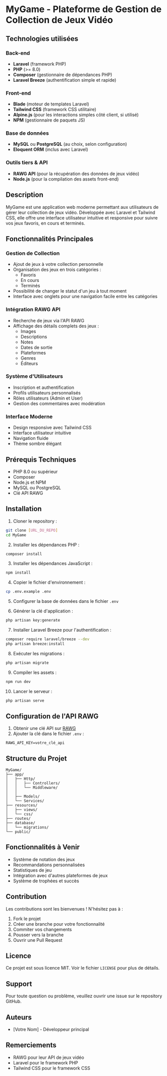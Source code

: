 # MyGame - Plateforme de Gestion de Collection de Jeux Vidéo

## Technologies utilisées

### Back-end
- **Laravel** (framework PHP)
- **PHP** (>= 8.0)
- **Composer** (gestionnaire de dépendances PHP)
- **Laravel Breeze** (authentification simple et rapide)

### Front-end
- **Blade** (moteur de templates Laravel)
- **Tailwind CSS** (framework CSS utilitaire)
- **Alpine.js** (pour les interactions simples côté client, si utilisé)
- **NPM** (gestionnaire de paquets JS)

### Base de données
- **MySQL** ou **PostgreSQL** (au choix, selon configuration)
- **Eloquent ORM** (inclus avec Laravel)

### Outils tiers & API
- **RAWG API** (pour la récupération des données de jeux vidéo)
- **Node.js** (pour la compilation des assets front-end)

## Description
MyGame est une application web moderne permettant aux utilisateurs de gérer leur collection de jeux vidéo. Développée avec Laravel et Tailwind CSS, elle offre une interface utilisateur intuitive et responsive pour suivre vos jeux favoris, en cours et terminés.

## Fonctionnalités Principales

### Gestion de Collection
- Ajout de jeux à votre collection personnelle
- Organisation des jeux en trois catégories :
  - Favoris
  - En cours
  - Terminés
- Possibilité de changer le statut d'un jeu à tout moment
- Interface avec onglets pour une navigation facile entre les catégories

### Intégration RAWG API
- Recherche de jeux via l'API RAWG
- Affichage des détails complets des jeux :
  - Images
  - Descriptions
  - Notes
  - Dates de sortie
  - Plateformes
  - Genres
  - Éditeurs

### Système d'Utilisateurs
- Inscription et authentification
- Profils utilisateurs personnalisés
- Rôles utilisateurs (Admin et User)
- Gestion des commentaires avec modération

### Interface Moderne
- Design responsive avec Tailwind CSS
- Interface utilisateur intuitive
- Navigation fluide
- Thème sombre élégant

## Prérequis Techniques

- PHP 8.0 ou supérieur
- Composer
- Node.js et NPM
- MySQL ou PostgreSQL
- Clé API RAWG

## Installation

1. Cloner le repository :
```bash
git clone [URL_DU_REPO]
cd MyGame
```

2. Installer les dépendances PHP :
```bash
composer install
```

3. Installer les dépendances JavaScript :
```bash
npm install
```

4. Copier le fichier d'environnement :
```bash
cp .env.example .env
```

5. Configurer la base de données dans le fichier `.env`

6. Générer la clé d'application :
```bash
php artisan key:generate
```

7. Installer Laravel Breeze pour l'authentification :
```bash
composer require laravel/breeze --dev
php artisan breeze:install
```

8. Exécuter les migrations :
```bash
php artisan migrate
```

9. Compiler les assets :
```bash
npm run dev
```

10. Lancer le serveur :
```bash
php artisan serve
```

## Configuration de l'API RAWG

1. Obtenir une clé API sur [RAWG](https://rawg.io/apidocs)
2. Ajouter la clé dans le fichier `.env` :
```
RAWG_API_KEY=votre_clé_api
```

## Structure du Projet

```
MyGame/
├── app/
│   ├── Http/
│   │   ├── Controllers/
│   │   └── Middleware/
│   │   
│   ├── Models/
│   └── Services/
├── resources/
│   ├── views/
│   └── css/
├── routes/
├── database/
│   └── migrations/
└── public/
```

## Fonctionnalités à Venir

- Système de notation des jeux
- Recommandations personnalisées
- Statistiques de jeu
- Intégration avec d'autres plateformes de jeux
- Système de trophées et succès

## Contribution

Les contributions sont les bienvenues ! N'hésitez pas à :
1. Fork le projet
2. Créer une branche pour votre fonctionnalité
3. Commiter vos changements
4. Pousser vers la branche
5. Ouvrir une Pull Request

## Licence

Ce projet est sous licence MIT. Voir le fichier `LICENSE` pour plus de détails.

## Support

Pour toute question ou problème, veuillez ouvrir une issue sur le repository GitHub.

## Auteurs

- [Votre Nom] - Développeur principal

## Remerciements

- RAWG pour leur API de jeux vidéo
- Laravel pour le framework PHP
- Tailwind CSS pour le framework CSS
